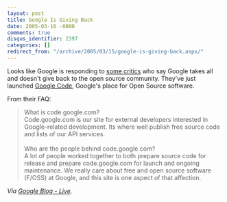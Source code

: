```yaml
---
layout: post
title: Google Is Giving Back
date: 2005-03-16 -0800
comments: true
disqus_identifier: 2397
categories: []
redirect_from: "/archive/2005/03/15/google-is-giving-back.aspx/"
---
```


Looks like Google is responding to [some
critics](http://blog.kowalczyk.info/archives/2004/12/29/google-we-take-it-all-give-nothing-back/)
who say Google takes all and doesn't give back to the open source
community. They've just launched [Google Code](http://code.google.com/),
Google's place for Open Source software.

From their FAQ:

> What is code.google.com?\
>  Code.google.com is our site for external developers interested in
> Google-related development. Its where well publish free source code
> and lists of our API services. \
> \
>  Who are the people behind code.google.com?\
>  A lot of people worked together to both prepare source code for
> release and prepare code.google.com for launch and ongoing
> maintenance. We really care about free and open source software
> (F/OSS) at Google, and this site is one aspect of that affection.

*Via [Google Blog - Live](http://www.google.com/googleblog/).*

